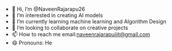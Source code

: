 - 👋 Hi, I’m @NaveenRajarapu26
- 👀 I’m interested in creating AI models
- 🌱 I’m currently learning machine learning and Algorithm Design
- 💞️ I’m looking to collaborate on creative projects
- 📫 How to reach me email:naveenrajarapuiiit@gmail.com
- 😄 Pronouns: He

<!---
NaveenRajarapu26/NaveenRajarapu26 is a ✨ special ✨ repository because its `README.md` (this file) appears on your GitHub profile.
You can click the Preview link to take a look at your changes.
--->
